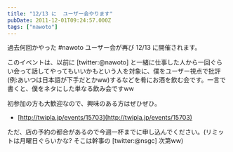 ```yaml
---
title: "12/13 に  ユーザー会やります"
pubDate: 2011-12-01T09:24:57.000Z
tags: ["nawoto"]
---
```


過去何回かやった #nawoto ユーザー会が再び 12/13 に開催されます。

このイベントは、以前に [twitter:@nawoto] と一緒に仕事した人から一回ぐらい会って話してやってもいいかもという人を対象に、僕をユーザー視点で批評(例:あいつは日本語が下手だとかww)するなどを肴にお酒を飲む会です。一言で書くと、僕をネタにした単なる飲み会ですww

初参加の方も大歓迎なので、興味のある方はぜひぜひ。

- [http://twipla.jp/events/15703](http://twipla.jp/events/15703)

ただ、店の予約の都合があるので今週一杯までに申し込んでください。(リミットは月曜日ぐらいかな? そこは幹事の [twitter:@nsgc] 次第ww)